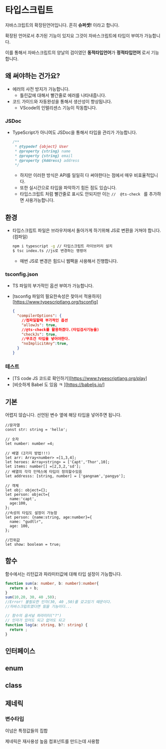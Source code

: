 # 타입스크립트

자바스크립트의 확장된언어입니다.  흔히 **슈퍼셋!** 이라고 합니다.

확장된 언어로서 추가된 기능이 있지요 그것이 자바스크립트에 타입이 부여가 가능합니다.

이를 통해서 자바스크립트의 양날의 검이였던 **동적타입언어**가 **정적타입언어** 로서 기능합니다.



## 왜 써야하는 건가요?

- 에러의 사전 방지가 가능합니다.
  - 틀린값에 대해서 빨간줄로 에러를 나타내줍니다.
- 코드 가이드와 자동완성을 통해서 생산성이 향상됩니다.
  - VScode의 인텔리센스 기능이 작동합니다.

### JSDoc

- TypeScript가 아니여도 JSDoc을 통해서 타입을 관리가 가능합니다.

  ```js
  /**
   * @typedef {object} User
   * @property {string} name
   * @property {string} email
   * @property {Address} address
   */
  ```

  - 하지만 이러한 방식은 API를 일일히 다 써야한다는 점에서 매우 비효율적입니다.
  - 또한 실시간으로 타입을 파악하기 힘든 점도 있습니다.
  - 타입스크립트 처럼 빨간줄로 표시도 안되지만 이는 `//  @ts-check ` 를 추가하면 사용가능합니다.



## 환경

- 타입스크립트 파일은 브라우저에서 돌아가게 하기위해 JS로 변환을 거쳐야 합니다. (컴파일)

    ```bash
    npm i typescript -g // 타입스크립트 라이브러리 설치
    $ tsc index.ts //js로 변경하는 명령어
    ```

    - 매번 JS로 변경은 힘드니 웹팩을 사용해서 진행합니다.


### tsconfig.json

- TS 파일의 부가적인 옵션 부여가 가능합니다.

- [tsconfig 파일의 필요한속성은 찾아서 적용하자][https://www.typescriptlang.org/tsconfig]

  ```json
  {
    "compilerOptions": {
      //컴파일할때 부가적인 옵션
      "allowJs": true,
      //@ts-check를 활용하겠다.(타입검사기능을)
      "checkJs": true,
      //무조건 타입을 넣어야한다.
      "noImplicitAny":true,
    }
  }
  ```

### 테스트

-  [TS code JS 코드로 확인하기][https://www.typescriptlang.org/play]
- [비슷하게 Babel 도 있음 ㅋ ][https://babeljs.io/]



## 기본

어렵지 않습니다. 선언된 변수 옆에 해당 타입을 넣어주면 됩니다.

```tsx
//문자열
const str: string = 'hello';

// 숫자
let number: number =4;

// 배열 (2가지 방법!!!)
let arr: Array<number> =[1,3,4];
let heroes: Array<string> = ['Capt','Thor',10];
let items: number[] =[2,3,2,'sd'];
// 배열의 각각 인덱스에 타입이 정의할수있음
let addresss: [string, number] = ['gangnam','pangyo'];

// 객체
let obj: object={};
let person: object={
  name:'capt',
  age:100,
};
//속성의 타입도 설정이 가능함
let person: {name:string, age:number}={
  name: "gudtlr",
  age: 100,
};

//진위값
let show: boolean = true;
```



## 함수

함수에서는 리턴값과 파라미터값에 대해 타입 설정이 가능합니다.

```typescript
function sum(a: number, b: number):number{
  return a + b;
}
sum(10,20, 30, 40 ,50); 
//Error! 불필요한 인자(30, 40 ,50)를 갖고있기 때문이다.
//자바스크립트였다면 됬을 기능이다...

// 함수의 옵셔널 파라미터("?")
// 인자가 있어도 되고 없어도 되고
function log(a: string, b?: string) {
  return ;
}
```



## 인터페이스



## enum



## class



## 제네릭



### 변수타입





이넘은 특정값들의 집합

제네릭은 재사용성 높음 컴포넌트를 만드는데 사용함







